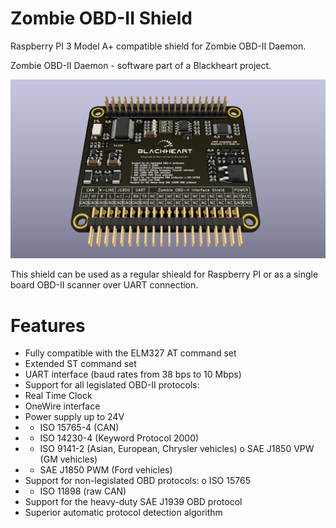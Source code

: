 # Zombie OBD-II Shield 
Raspberry PI 3 Model A+ compatible shield for Zombie OBD-II Daemon.

Zombie OBD-II Daemon - software part of a Blackheart project.

![preview 1](https://github.com/helimania/obd_2_shield/blob/master/obd.2.shield.3d.jpg)

This shield can be used as a regular shieald for Raspberry PI or as a single board OBD-II scanner over UART connection.

# Features

- Fully compatible with the ELM327 AT command set
- Extended ST command set
- UART interface (baud rates from 38 bps to 10 Mbps)
- Support for all legislated OBD-II protocols:
- Real Time Clock
- OneWire interface
- Power supply up to 24V 
- - ISO 15765-4 (CAN)
- - ISO 14230-4 (Keyword Protocol 2000)
- - ISO 9141-2 (Asian, European, Chrysler vehicles) o SAE J1850 VPW (GM vehicles)
- - SAE J1850 PWM (Ford vehicles)
- Support for non-legislated OBD protocols: o ISO 15765
- - ISO 11898 (raw CAN)
- Support for the heavy-duty SAE J1939 OBD protocol
- Superior automatic protocol detection algorithm

